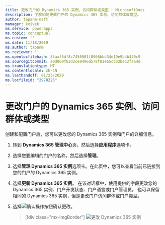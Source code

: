 ```yaml
---
title: 更改门户的 Dynamics 365 实例、访问群体或类型 | MicrosoftDocs
description: 了解如何更改门户的 Dynamics 365 实例、访问群体或类型。
author: tapanm-msft
manager: kvivek
ms.service: powerapps
ms.topic: conceptual
ms.custom: ''
ms.date: 11/18/2019
ms.author: tapanm
ms.reviewer: ''
ms.openlocfilehash: 35aaf6df8c7450901f8966bbd34e19e9b4b340c9
ms.sourcegitcommit: a0d069f63d2ce9496d578f81e65cd32bec2faa4d
ms.translationtype: HT
ms.contentlocale: zh-CN
ms.lasthandoff: 01/23/2020
ms.locfileid: "2978225"
---
```

# <a name="change-the-dynamics-365-instance-audience-or-type-of-portal"></a>更改门户的 Dynamics 365 实例、访问群体或类型

创建和配置门户后，您可以更改您的 Dynamics 365 实例和门户的详细信息。

1. 转到 **Dynamics 365 管理中心**页，然后选择**应用程序**选项卡。

2. 选择您要编辑的门户的名称，然后选择**管理**。

3. 选择**管理 Dynamics 365 实例**选项卡。在此页中，您可以查看当前已链接到您的门户的 Dynamics 365 实例。

4. 选择**更新 Dynamics 365 实例**。 在该对话框中，使用提供的字段更改您的 Dynamics 365 实例、门户开发状态、门户语言或门户管理员。 也可以保留相同的 Dynamics 365 实例，但是更改门户访问群体或门户类型。

5. 选择![确认操作](../media/confirm-action-icon.png "确认操作")按钮确认更改。  

   > [!div class="mx-imgBorder"]
   > ![更改 Dynamics 365 实例](../media/change-dynamics-365-instance.png "更改 Dynamics 365 实例")  
